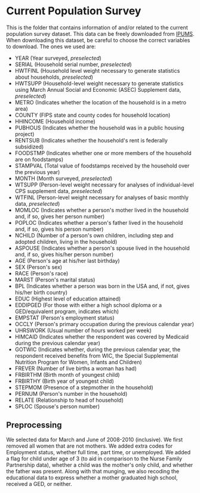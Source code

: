 Current Population Survey
=========================

This is the folder that contains information of and/or related to the current population survey dataset.
This data can be freely downloaded from [IPUMS](http://cps.ipums.org). When downloading this dataset, be careful to choose the correct variables to download. The ones we used are:
+ YEAR (Year surveyed, *preselected*)
+ SERIAL (Household serial number, *preselected*)
+ HWTFINL (Household level weight necessary to generate statistics about households, *preselected*)
+ HWTSUPP (Household-level weight necessary to generate statistics using March Annual Social and Economic (ASEC) Supplement data, *preselected*)
+ METRO (Indicates whether the location of the household is in a metro area)
+ COUNTY (FIPS state and county codes for household location)
+ HHINCOME (Household income)
+ PUBHOUS (Indicates whether the household was in a public housing project)
+ RENTSUB (Indicates whether the household's rent is federally subsidized)
+ FOODSTMP (Indicates whether one or more members of the household are on foodstamps)
+ STAMPVAL (Total value of foodstamps received by the household over the previous year)
+ MONTH (Month surveyed, *preselected*)
+ WTSUPP (Person-level weight necessary for analyses of individual-level CPS supplement data, *preselected*)
+ WTFINL (Person-level weight necessary for analyses of basic monthly data, *preselected*)
+ MOMLOC (Indicates whether a person's mother lived in the household and, if so, gives her person number)
+ POPLOC (Indicates whether a person's father lived in the household and, if so, gives his person number)
+ NCHILD (Number of a person's own children, including step and adopted children, living in the household)
+ ASPOUSE (Indicates whether a person's spouse lived in the household and, if so, gives his/her person number)
+ AGE (Person's age at his/her last birthday)
+ SEX (Person's sex)
+ RACE (Person's race)
+ MARST (Person's marital status)
+ BPL (Indicates whether a person was born in the USA and, if not, gives his/her birth country)
+ EDUC (Highest level of education attained)
+ EDDIPGED (For those with either a high school diploma or a GED/equivalent program, indicates which)
+ EMPSTAT (Person's employment status)
+ OCCLY (Person's primary occupation during the previous calendar year)
+ UHRSWORK (Usual number of hours worked per week)
+ HIMCAID (Indicates whether the respondent was covered by Medicaid during the previous calendar year)
+ GOTWIC (Indicates whether, during the previous calendar year, the respondent received benefits from WIC, the Special Supplemental Nutrition Program for Women, Infants and Children)
+ FREVER (Number of live births a woman has had)
+ FRBIRTHM (Birth month of youngest child)
+ FRBIRTHY (Birth year of youngest child)
+ STEPMOM (Presence of a stepmother in the household)
+ PERNUM (Person's number in the household)
+ RELATE (Relationship to head of household)
+ SPLOC (Spouse's person number)

Preprocessing
--------

We selected data for March and June of 2008-2010 (inclusive). We first removed all women that are not mothers. We added extra codes for Employment status, whether full time, part time, or unemployed. We added a flag for child under age of 3 (to aid in comparison to the Nurse Family Partnership data), whether a child was the mother's only child, and whether the father was present. Along with that munging, we also recoding the educational data to express whether a mother graduated high school, received a GED, or neither.
